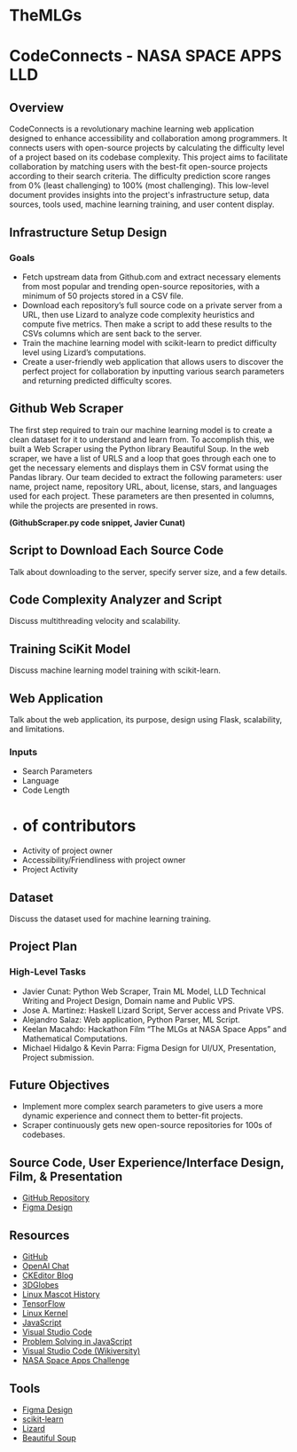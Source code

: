 # TheMLGs
# CodeConnects - NASA SPACE APPS LLD

## Overview

CodeConnects is a revolutionary machine learning web application designed to enhance accessibility and collaboration among programmers. It connects users with open-source projects by calculating the difficulty level of a project based on its codebase complexity. This project aims to facilitate collaboration by matching users with the best-fit open-source projects according to their search criteria. The difficulty prediction score ranges from 0% (least challenging) to 100% (most challenging). This low-level document provides insights into the project's infrastructure setup, data sources, tools used, machine learning training, and user content display.

## Infrastructure Setup Design

### Goals

- Fetch upstream data from Github.com and extract necessary elements from most popular and trending open-source repositories, with a minimum of 50 projects stored in a CSV file.
- Download each repository’s full source code on a private server from a URL, then use Lizard to analyze code complexity heuristics and compute five metrics. Then make a script to add these results to the CSVs columns which are sent back to the server.
- Train the machine learning model with scikit-learn to predict difficulty level using Lizard’s computations.
- Create a user-friendly web application that allows users to discover the perfect project for collaboration by inputting various search parameters and returning predicted difficulty scores.

## Github Web Scraper

The first step required to train our machine learning model is to create a clean dataset for it to understand and learn from. To accomplish this, we built a Web Scraper using the Python library Beautiful Soup. In the web scraper, we have a list of URLS and a loop that goes through each one to get the necessary elements and displays them in CSV format using the Pandas library. Our team decided to extract the following parameters: user name, project name, repository URL, about, license, stars, and languages used for each project. These parameters are then presented in columns, while the projects are presented in rows.

**(GithubScraper.py code snippet, Javier Cunat)**

## Script to Download Each Source Code

Talk about downloading to the server, specify server size, and a few details.

## Code Complexity Analyzer and Script

Discuss multithreading velocity and scalability.

## Training SciKit Model

Discuss machine learning model training with scikit-learn.

## Web Application

Talk about the web application, its purpose, design using Flask, scalability, and limitations.

### Inputs

- Search Parameters
- Language
- Code Length
- # of contributors
- Activity of project owner
- Accessibility/Friendliness with project owner
- Project Activity

## Dataset

Discuss the dataset used for machine learning training.

## Project Plan

### High-Level Tasks

- Javier Cunat: Python Web Scraper, Train ML Model, LLD Technical Writing and Project Design, Domain name and Public VPS.
- Jose A. Martinez: Haskell Lizard Script, Server access and Private VPS.
- Alejandro Salaz: Web application, Python Parser, ML Script.
- Keelan Macahdo: Hackathon Film “The MLGs at NASA Space Apps” and Mathematical Computations.
- Michael Hidalgo & Kevin Parra: Figma Design for UI/UX, Presentation, Project submission.

## Future Objectives

- Implement more complex search parameters to give users a more dynamic experience and connect them to better-fit projects.
- Scraper continuously gets new open-source repositories for 100s of codebases.

## Source Code, User Experience/Interface Design, Film, & Presentation

- [GitHub Repository](https://github.com/Pachin0/TheMLGs)
- [Figma Design](https://www.figma.com/file/uQNpCqQyuPLEWHIfLoZqry/NASA-Space-Apps-Challenge?type=design&node-id=0-1&mode=design&t=csF7zPxyvUrSsh1X-0)

## Resources

- [GitHub](https://github.com)
- [OpenAI Chat](https://chat.openai.com)
- [CKEditor Blog](https://ckeditor.com/blog/is-coding-for-everyone/)
- [3DGlobes](https://www.3dglobes-wf.com/resources)
- [Linux Mascot History](https://www.google.com/url?sa=i&url=https%3A%2F%2Fwww.techrepublic.com%2Farticle%2Ftux-a-brief-history-of-the-linux-mascot%2F&psig=AOvVaw0JLFe9_jEyql7UsdQfxlwB&ust=1696857422930000&source=images&cd=vfe&opi=89978449&ved=0CBMQ3YkBahcKEwiAl463yuaBAxUAAAAAHQAAAAAQBA)
- [TensorFlow](https://github.com/tensorflow/tensorflow)
- [Linux Kernel](https://github.com/torvalds/linux)
- [JavaScript](https://www.w3schools.com/whatis/whatis_js.asp)
- [Visual Studio Code](https://github.com/microsoft/vscode)
- [Problem Solving in JavaScript](https://github.com/knaxus/problem-solving-javascript)
- [Visual Studio Code (Wikiversity)](https://en.wikiversity.org/wiki/Visual_Studio_Code)
- [NASA Space Apps Challenge](https://www.spaceappschallenge.org/)

## Tools

- [Figma Design](https://www.figma.com/files/recents-and-sharing?fuid=1292302123490584545)
- [scikit-learn](https://scikit-learn.org/stable/)
- [Lizard](https://github.com/terryyin/lizard)
- [Beautiful Soup](https://www.crummy.com/software/BeautifulSoup/)
